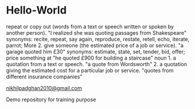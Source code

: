 # Hello-World

repeat or copy out (words from a text or speech written or spoken by another person).
"I realized she was quoting passages from Shakespeare"
synonyms:	recite, repeat, say again, reproduce, restate, retell, echo, iterate, parrot; More
2.
give someone (the estimated price of a job or service).
"a garage quoted him £30"
synonyms:	estimate, state, set, tender, bid, offer; price something at
"he quoted £900 for building a staircase"
noun
1.
a quotation from a text or speech.
"a quote from Wordsworth"
2.
a quotation giving the estimated cost for a particular job or service.
"quotes from different insurance companies"


nikhilpadghan2010@gmail.com




Demo repository for training purpose
